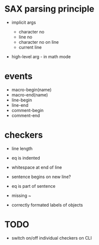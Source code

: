 # SAX parsing principle

  - implicit args
    - character no
    - line no
    - character no on line
    - current line

  -  high-level arg
    - in math mode

# events #

  - macro-begin(name)
  - macro-end(name)
  - line-begin
  - line-end
  - comment-begin
  - comment-end

# checkers #
  - line length
  - eq is indented

  - whitespace at end of line
  - sentence begins on new line?
  - eq is part of sentence
  - missing ~
  - correctly formated labels of objects

# TODO
  - switch on/off individual checkers on CLI
